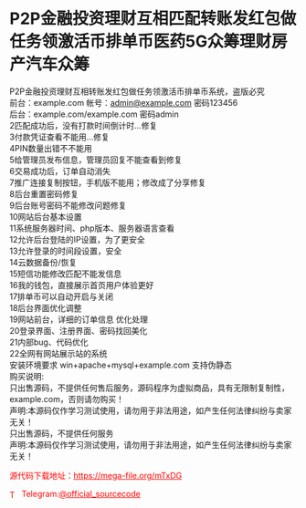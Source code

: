 # P2P金融投资理财互相匹配转账发红包做任务领激活币排单币医药5G众筹理财房产汽车众筹

P2P金融投资理财互相转账发红包做任务领激活币排单币系统，盗版必究<br>前台：example.com 帐号：admin@example.com 密码123456<br>后台：example.com/example.com 密码admin<br>2匹配成功后，没有打款时间倒计时...修复<br>3付款凭证查看不能用...修复<br>4PIN数量出错不不能用<br>5给管理员发布信息，管理员回复不能查看到修复<br>6交易成功后，订单自动消失<br>7推广连接复制按钮，手机版不能用；修改成了分享修复<br>8后台重置密码修复<br>9后台账号密码不能修改问题修复<br>10网站后台基本设置<br>11系统服务器时间、php版本、服务器语言查看<br>12允许后台登陆的IP设置，为了更安全<br>13允许登录的时间段设置，安全<br>14云数据备份/恢复<br>15短信功能修改匹配不能发信息<br>16我的钱包，直接展示首页用户体验更好<br>17排单币可以自动开启与关闭<br>18后台界面优化调整<br>19网站前台，详细的订单信息 优化处理<br>20登录界面、注册界面、密码找回美化<br>21内部bug、代码优化<br>22全网有网站展示站的系统<br>安装环境要求 win+apache+mysql+example.com 支持伪静态<br>购买说明:<br>只出售源码，不提供任何售后服务，源码程序为虚拟商品，具有无限制复制性，example.com，否则请勿购买！<br>声明:本源码仅作学习测试使用，请勿用于非法用途，如产生任何法律纠纷与卖家无关！<br>只出售源码，不提供任何服务<br>声明:本源码仅作学习测试使用，请勿用于非法用途，如产生任何法律纠纷与卖家无关！<br>


<p style="color: red;">源代码下载地址：<a href="https://mega-file.org/mTxDG" style="color: red;">https://mega-file.org/mTxDG</a></p><p style="color: red;"><img src="https://cdn-icons-png.flaticon.com/512/2111/2111646.png" alt="Telegram Icon" style="width: 16px; vertical-align: middle; margin-right: 5px;">Telegram:<a href="https://t.me/official_sourcecode" style="color: red;">@official_sourcecode</a></p>